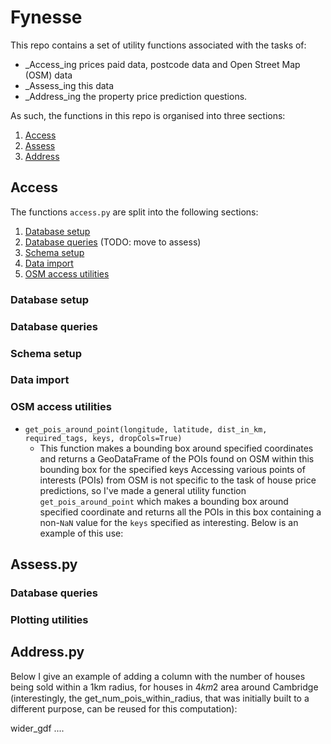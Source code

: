 # Fynesse

This repo contains a set of utility functions associated with the tasks of:
* _Access_ing prices paid data, postcode data and Open Street Map (OSM) data
* _Assess_ing this data
* _Address_ing the property price prediction questions.

As such, the functions in this repo is organised into three sections:
1. [Access](##Access)
2. [Assess](##Assess)
3. [Address](##Address)

## Access

The functions `access.py` are split into the following sections:

1. [Database setup](###Database-setup)
2. [Database queries](###Database-queries) (TODO: move to assess)
3. [Schema setup](###Schema-setup)
4. [Data import](###Data-import)
5. [OSM access utilities](###OSM-access-utilities)

### Database setup

### Database queries

### Schema setup

### Data import

### OSM access utilities

* `get_pois_around_point(longitude, latitude, dist_in_km, required_tags, keys, dropCols=True)`
  * This function makes a bounding box around specified coordinates and returns a GeoDataFrame
    of the POIs found on OSM within this bounding box for the specified keys
Accessing various points of interests (POIs) from OSM is not specific to the
task of house price predictions, so I've made a general utility function
`get_pois_around_point` which makes a bounding box around specified
coordinate and returns all the POIs in this box containing a non-`NaN` value
for the `keys` specified as interesting. Below is an example of this use:

## Assess.py

### Database queries

### Plotting utilities

## Address.py

Below I give an example of adding a column with the number of houses being sold within a 1km radius, for houses in 4𝑘𝑚2 area around Cambridge (interestingly, the get_num_pois_within_radius, that was initially built to a different purpose, can be reused for this computation):

wider_gdf ....
